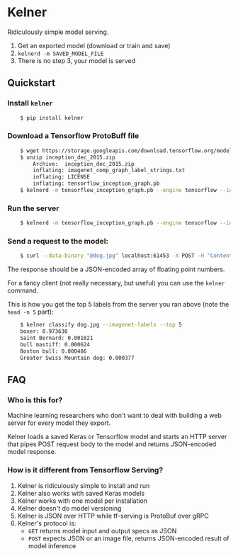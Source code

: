 # Kelner

Ridiculously simple model serving.

1. Get an exported model (download or train and save)
2. `kelnerd -m SAVED_MODEL_FILE`
3. There is no step 3, your model is served


## Quickstart

### Install `kelner`

```bash
    $ pip install kelner
```

### Download a Tensorflow ProtoBuff file

```bash
    $ wget https://storage.googleapis.com/download.tensorflow.org/models/inception_dec_2015.zip
    $ unzip inception_dec_2015.zip
        Archive:  inception_dec_2015.zip
        inflating: imagenet_comp_graph_label_strings.txt
        inflating: LICENSE
        inflating: tensorflow_inception_graph.pb
    $ kelnerd -m tensorflow_inception_graph.pb --engine tensorflow --input-node ExpandDims --output-node softmax
```

### Run the server

```bash
    $ kelnerd -m tensorflow_inception_graph.pb --engine tensorflow --input-node ExpandDims --output-node softmax
```

### Send a request to the model:

```bash
    $ curl --data-binary "@dog.jpg" localhost:61453 -X POST -H "Content-Type: image/jpeg"
```

The response should be a JSON-encoded array of floating point numbers.

For a fancy client (not really necessary, but useful) you can use the `kelner` command.

This is how you get the top 5 labels from the server you ran above (note the `head -n 5` part):

```bash
    $ kelner classify dog.jpg --imagenet-labels --top 5
    boxer: 0.973630
    Saint Bernard: 0.001821
    bull mastiff: 0.000624
    Boston bull: 0.000486
    Greater Swiss Mountain dog: 0.000377
```

## FAQ

### Who is this for?

Machine learning researchers who don't want to deal with building a web server for every model they export.

Kelner loads a saved Keras or Tensorflow model and starts an HTTP server that pipes POST request body to the model and returns JSON-encoded model response.

###  How is it different from Tensorflow Serving?

1. Kelner is ridiculously simple to install and run
2. Kelner also works with saved Keras models
3. Kelner works with one model per installation
4. Kelner doesn't do model versioning
5. Kelner is JSON over HTTP while tf-serving is ProtoBuf over gRPC
5. Kelner's protocol is:
    * `GET` returns model input and output specs as JSON
    * `POST` expects JSON or an image file, returns JSON-encoded result of model inference
